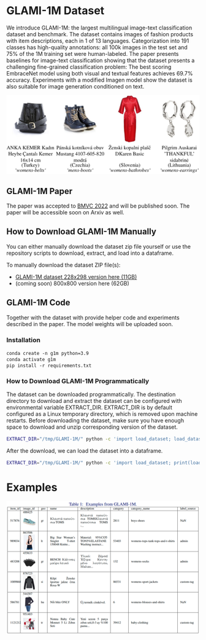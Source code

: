# GLAMI-1M Dataset

We introduce GLAMI-1M: the largest multilingual image-text classification dataset and benchmark. The dataset contains images of fashion products with item descriptions, each in 1 of 13 languages. Categorization into 191 classes has high-quality annotations: all 100k images in the test set and 75% of the 1M training set were human-labeled. The paper presents baselines for image-text classification showing that the dataset presents a challenging fine-grained classification problem: The best scoring EmbraceNet model using both visual and textual features achieves 69.7% accuracy. Experiments with a modified Imagen model show the dataset is also suitable for image generation conditioned on text.

![GLAMI-1M Dataset Examples](media/glami-1m-dataset-examples.png)


## GLAMI-1M Paper

The paper was accepted to [BMVC 2022](https://bmvc2022.org/programme/papers/) and will be published soon.
The paper will be accessible soon on Arxiv as well.


## How to Download GLAMI-1M Manually
You can either manually download the dataset zip file yourself or use the repository scripts to download, extract, and load into a dataframe.

To manually download the dataset ZIP file(s):
- [GLAMI-1M dataset 228x298 version here (11GB)](https://zenodo.org/record/7326406/files/GLAMI-1M-dataset.zip?download=1)
- (coming soon) 800x800 version here (62GB)


## GLAMI-1M Code
Together with the dataset with provide helper code and experiments described in the paper.
The model weights will be uploaded soon.


### Installation

```
conda create -n g1m python=3.9
conda activate g1m
pip install -r requirements.txt
```

### How to Download GLAMI-1M Programmatically

The dataset can be downloaded programmatically.
The destination directory to download and extract the dataset can be configured with environmental variable EXTRACT_DIR.
EXTRACT_DIR is by default configured as a Linux temporary directory, which is removed upon machine restarts.
Before downloading the dataset, make sure you have enough space to download and unzip corresponding version of the dataset.


```bash
EXTRACT_DIR="/tmp/GLAMI-1M/" python -c 'import load_dataset; load_dataset.download_dataset())'
```

After the download, we can load the dataset into a dataframe.

```bash
EXTRACT_DIR="/tmp/GLAMI-1M/" python -c 'import load_dataset; print(load_dataset.get_dataframe("test").head())'
```

# Examples

![GLAMI-1M Dataset Examples Table](media/glami-1m-dataset-examples-table.png)
